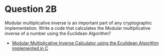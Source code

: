 # Question 2B

Modular multiplicative inverse is an important part of any cryptographic implementation. Write a code that calculates the Modular multiplicative inverse of a number using the Euclidean Algorithm?


* [Modular Multiplicative Inverse Calculator using the Eculidean Algorithm implemented in C](https://github.com/doyinsolamiolaoye/ra/blob/main/2B/main.c)
